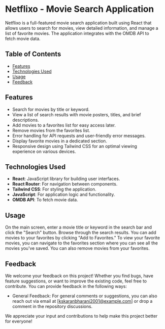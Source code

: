 # Netflixo - Movie Search Application

Netflixo is a full-featured movie search application built using React that allows users to search for movies, view detailed information, and manage a list of favorite movies. The application integrates with the OMDB API to fetch movie data.

## Table of Contents
- [Features](#features)
- [Technologies Used](#technologies-used)
- [Usage](#usage)
- [Feedback](#feedback)

## Features
- Search for movies by title or keyword.
- View a list of search results with movie posters, titles, and brief descriptions.
- Add movies to a favorites list for easy access later.
- Remove movies from the favorites list.
- Error handling for API requests and user-friendly error messages.
- Display favorite movies in a dedicated section.
- Responsive design using Tailwind CSS for an optimal viewing experience on various devices.

## Technologies Used
- **React**: JavaScript library for building user interfaces.
- **React Router**: For navigation between components.
- **Tailwind CSS**: For styling the application.
- **JavaScript**: For application logic and functionality.
- **OMDB API**: To fetch movie data.

## Usage
On the main screen, enter a movie title or keyword in the search bar and click the "Search" button.
Browse through the search results. You can add movies to your favorites by clicking "Add to Favorites."
To view your favorite movies, you can navigate to the favorites section where you can see all the movies you've saved. You can also remove movies from your favorites.

## Feedback
We welcome your feedback on this project! Whether you find bugs, have feature suggestions, or want to improve the existing code, feel free to contribute. You can provide feedback in the following ways:
- General Feedback: For general comments or suggestions, you can also reach out via email at [kskaranbharani2001@example.com] or drop a comment in the repository discussions.

We appreciate your input and contributions to help make this project better for everyone!

